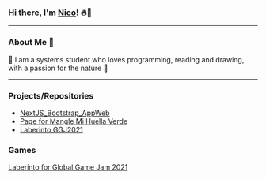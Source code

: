 ### **Hi there, I'm [Nico](https://twitter.com/nicovel98)! 🔥🐉** 
***
###  About Me 💬
🌳 I am a systems student who loves programming, reading and drawing, with a passion for the nature 🍏
***
### Projects/Repositories
+ [NextJS_Bootstrap_AppWeb](https://github.com/Nicovel98/bootstrap_nextjs)
+ [Page for Mangle Mi Huella Verde](https://github.com/Nicovel98/Mangle)
+ [Laberinto GGJ2021](https://github.com/Nicovel98/Laberinto)

### Games
[Laberinto for Global Game Jam 2021](https://nicovel98.github.io/Laberinto/index.html)



